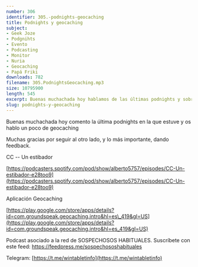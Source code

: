 ```yaml
---
number: 306
identifier: 305.-podnights-geocaching
title: Podnights y geocaching
subject:
- Geek Joze
- Podgnihts
- Evento
- Podcasting
- Monitor
- Nuria
- Geocaching
- Papá Friki
downloads: 782
filename: 305.PodnightsGeocaching.mp3
size: 10795900
length: 545
excerpt: Buenas muchachada hoy hablamos de las últimas podnights y sobre geocaching
slug: podnights-y-geocaching
---
```

Buenas muchachada hoy comento la última podnights en la que estuve y os hablo un poco de geocaching

Muchas gracias por seguir al otro lado, y lo más importante, dando feedback.

CC -- Un estibador

[https://podcasters.spotify.com/pod/show/alberto5757/episodes/CC-Un-estibador-e28too9](https://podcasters.spotify.com/pod/show/alberto5757/episodes/CC-Un-estibador-e28too9)

Aplicación Geocaching

[https://play.google.com/store/apps/details?id=com.groundspeak.geocaching.intro&hl=es\_419&gl=US](https://play.google.com/store/apps/details?id=com.groundspeak.geocaching.intro&hl=es_419&gl=US)

Podcast asociado a la red de SOSPECHOSOS HABITUALES. Suscríbete con este feed: https://feedpress.me/sospechososhabituales

Telegram: [https://t.me/wintabletinfo](https://t.me/wintabletinfo)